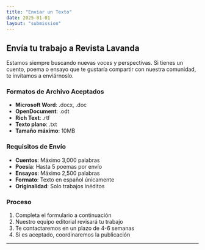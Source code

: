 ```yaml
---
title: "Enviar un Texto"
date: 2025-01-01
layout: "submission"
---
```


## Envía tu trabajo a Revista Lavanda

Estamos siempre buscando nuevas voces y perspectivas. Si tienes un cuento, poema o ensayo que te gustaría compartir con nuestra comunidad, te invitamos a enviárnoslo.

### Formatos de Archivo Aceptados
- **Microsoft Word**: .docx, .doc
- **OpenDocument**: .odt
- **Rich Text**: .rtf  
- **Texto plano**: .txt
- **Tamaño máximo**: 10MB

### Requisitos de Envío

- **Cuentos**: Máximo 3,000 palabras
- **Poesía**: Hasta 5 poemas por envío
- **Ensayos**: Máximo 2,500 palabras
- **Formato**: Texto en español únicamente
- **Originalidad**: Solo trabajos inéditos

### Proceso

1. Completa el formulario a continuación
2. Nuestro equipo editorial revisará tu trabajo
3. Te contactaremos en un plazo de 4-6 semanas
4. Si es aceptado, coordinaremos la publicación

---
